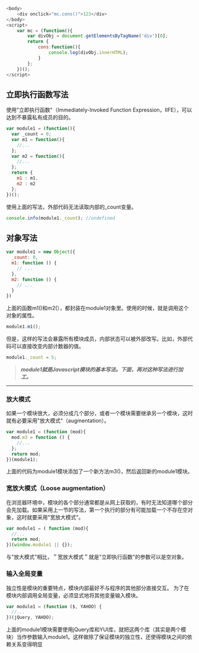 ```javascript
<body>
	<div onclick="mc.cons()">123</div>
</body>
<script>
	var mc = (function(){
		var divObj = document.getElementsByTagName('div')[0];
		return {
			cons:function(){
				console.log(divObj.innerHTML);
			}
		};
	})();
</script>
```
## 立即执行函数写法

使用"立即执行函数"（Immediately-Invoked Function Expression，IIFE），可以达到不暴露私有成员的目的。

```javascript
var module1 = (function(){
  var _count = 0;
  var m1 = function(){
    //...
  };
  var m2 = function(){
    //...
  };
  return {
    m1 : m1,
    m2 : m2
  };
})();

```
使用上面的写法，外部代码无法读取内部的_count变量。

```javascript
console.info(module1._count); //undefined
```

## 对象写法

```javascript
var module1 = new Object({
  _count: 0,
  m1: function () {
    // ...
  },
  m2: function () {
    // ...
  }
})
```
上面的函数m1()和m2(），都封装在module1对象里。使用的时候，就是调用这个对象的属性。

```javascript
module1.m1();
```
但是，这样的写法会暴露所有模块成员，内部状态可以被外部改写。比如，外部代码可以直接改变内部计数器的值。

```javascript
module1._count = 5;
```

> ***module1就是Javascript模块的基本写法。下面，再对这种写法进行加工。***
---
### 放大模式

如果一个模块很大，必须分成几个部分，或者一个模块需要继承另一个模块，这时就有必要采用"放大模式"（augmentation）。

```javascript
var module1 = (function (mod){
  mod.m3 = function () {
    //...
  };
  return mod;
})(module1);
```
上面的代码为module1模块添加了一个新方法m3()，然后返回新的module1模块。

### 宽放大模式（Loose augmentation）

在浏览器环境中，模块的各个部分通常都是从网上获取的，有时无法知道哪个部分会先加载。如果采用上一节的写法，第一个执行的部分有可能加载一个不存在空对象，这时就要采用"宽放大模式"。

```javascript
var module1 = ( function (mod){
  //...
  return mod;
})(window.module1 || {});
```

与"放大模式"相比，＂宽放大模式＂就是"立即执行函数"的参数可以是空对象。

### 输入全局变量
独立性是模块的重要特点，模块内部最好不与程序的其他部分直接交互。
为了在模块内部调用全局变量，必须显式地将其他变量输入模块。

```javascript
var module1 = (function ($, YAHOO) {
  //...
})(jQuery, YAHOO);
```
上面的module1模块需要使用jQuery库和YUI库，就把这两个库（其实是两个模块）当作参数输入module1。这样做除了保证模块的独立性，还使得模块之间的依赖关系变得明显